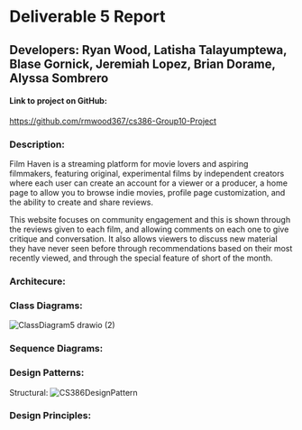 # Deliverable 5 Report
## Developers: Ryan Wood, Latisha Talayumptewa, Blase Gornick, Jeremiah Lopez, Brian Dorame, Alyssa Sombrero

#### Link to project on GitHub:
<!-- insert link -->
https://github.com/rmwood367/cs386-Group10-Project

### Description: 
Film Haven is a streaming platform for movie lovers and aspiring filmmakers, featuring original, experimental films by independent creators where each user can create an account for a viewer or a producer, a home page to allow you to browse indie movies, profile page customization, and the ability to create and share reviews.

This website focuses on community engagement and this is shown through the reviews given to each film, and allowing comments on each one to give critique and conversation. It also allows viewers to discuss new material they have never seen before through recommendations based on their most recently viewed, and through the special feature of short of the month.


### Architecure: 

### Class Diagrams:
![ClassDiagram5 drawio (2)](https://github.com/user-attachments/assets/996d52e5-2425-49e7-94a7-16bd96a11bb1)

### Sequence Diagrams: 

### Design Patterns: 
Structural:
![CS386DesignPattern](https://github.com/user-attachments/assets/7a2310c3-16be-4e98-ac3f-6724306d3d91)

### Design Principles: 
